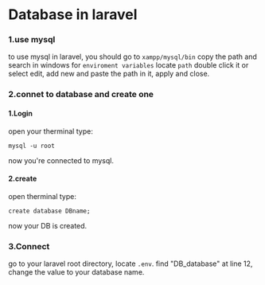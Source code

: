 # Database in laravel

### 1.use mysql

to use mysql in laravel, you should go to `xampp/mysql/bin` copy the path and search in windows for `enviroment variables` locate `path` double click it or select edit, add new and paste the path in it, apply and close.

### 2.connet to database and create one

#### 1.Login

open your therminal type:
```
mysql -u root

```
now you're connected to mysql.

#### 2.create

open therminal type:
```
create database DBname;

```
now your DB is created.

### 3.Connect

go to your laravel root directory, locate `.env`. find "DB_database" at line 12, change the value to your database name.

